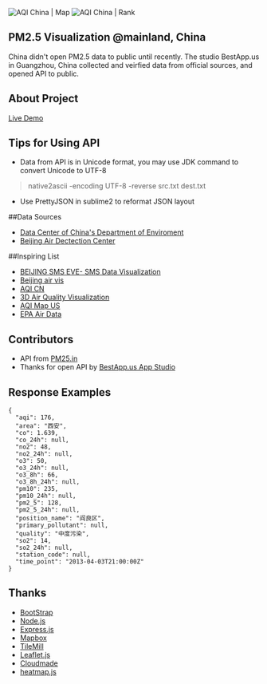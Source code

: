 ![AQI China | Map](http://farm8.staticflickr.com/7285/8740855360_9105133684_b.jpg)
![AQI China | Rank](http://farm8.staticflickr.com/7290/8739739499_e4c8216f9e_o.png)

## PM2.5 Visualization @mainland, China

China didn't open PM2.5 data to public until recently. The studio BestApp.us in Guangzhou, China collected and veirfied data from official sources, and opened API to public.

## About Project
[Live Demo](http://tranquil-basin-8669.herokuapp.com)

## Tips for Using API
* Data from API is in Unicode format, you may use JDK command to convert Unicode to UTF-8 

>	native2ascii -encoding UTF-8 -reverse src.txt dest.txt

* Use PrettyJSON in sublime2 to reformat JSON layout

##Data Sources
* [Data Center of China's Department of Enviroment](http://datacenter.mep.gov.cn/)
* [Beijing Air Dectection Center](http://www.bjmemc.com.cn/)

##Inspiring List
* [BEIJING SMS EVE- SMS Data Visualization](https://vimeo.com/50247194)
* [Beijing air vis](http://scottcheng.github.io/bj-air-vis/)
* [AQI CN](http://aqicn.org/city/beijing/)
* [3D Air Quality Visualization](https://engineering.purdue.edu/purpl/level2/papers/Lu2009.pdf)
* [AQI Map US](http://www.wunderground.com/maps/us/2xAirQuality.html)
* [EPA Air Data](http://www.epa.gov/airdata/ad_basic.html)

## Contributors

* API from [PM25.in](http://pm25.in/api_doc)
* Thanks for open API by [BestApp.us App Studio](http://bestapp.us/)

## Response Examples

    {
      "aqi": 176,
      "area": "西安",
      "co": 1.639,
      "co_24h": null,
      "no2": 48,
      "no2_24h": null,
      "o3": 50,
      "o3_24h": null,
      "o3_8h": 66,
      "o3_8h_24h": null,
      "pm10": 235,
      "pm10_24h": null,
      "pm2_5": 128,
      "pm2_5_24h": null,
      "position_name": "阎良区",
      "primary_pollutant": null,
      "quality": "中度污染",
      "so2": 14,
      "so2_24h": null,
      "station_code": null,
      "time_point": "2013-04-03T21:00:00Z"
    }

## Thanks
* [BootStrap](http://twitter.github.io/bootstrap/)
* [Node.js](http://nodejs.org/)
* [Express.js](http://expressjs.com/)
* [Mapbox](http://mapbox.com/)
* [TileMill](http://mapbox.com/tilemill/)
* [Leaflet.js](http://leafletjs.com/)
* [Cloudmade](http://cloudmade.com/)
* [heatmap.js](http://www.patrick-wied.at/static/heatmapjs/index.html)
